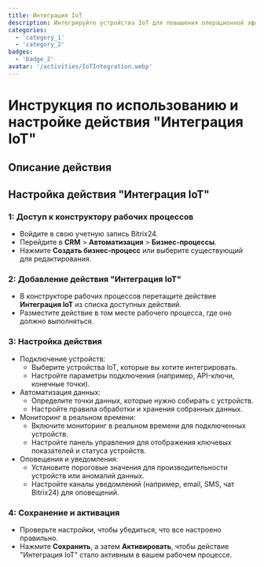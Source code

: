 ```yaml
---
title: Интеграция IoT
description: Интегрируйте устройства IoT для повышения операционной эффективности.
categories: 
  - 'category_1'
  - 'category_2'
badges: 
  - 'badge_2'
avatar: '/activities/IoTIntegration.webp'
---
```

# Инструкция по использованию и настройке действия "Интеграция IoT"

## Описание действия

## **Настройка действия "Интеграция IoT"**

### 1: Доступ к конструктору рабочих процессов
- Войдите в свою учетную запись Bitrix24.
- Перейдите в **CRM** > **Автоматизация** > **Бизнес-процессы**.
- Нажмите **Создать бизнес-процесс** или выберите существующий для редактирования.

### 2: Добавление действия "Интеграция IoT"
- В конструкторе рабочих процессов перетащите действие **Интеграция IoT** из списка доступных действий.
- Разместите действие в том месте рабочего процесса, где оно должно выполняться.

### 3: Настройка действия
- Подключение устройств:
  - Выберите устройства IoT, которые вы хотите интегрировать.
  - Настройте параметры подключения (например, API-ключи, конечные точки).
- Автоматизация данных:
  - Определите точки данных, которые нужно собирать с устройств.
  - Настройте правила обработки и хранения собранных данных.
- Мониторинг в реальном времени:
  - Включите мониторинг в реальном времени для подключенных устройств.
  - Настройте панель управления для отображения ключевых показателей и статуса устройств.
- Оповещения и уведомления:
  - Установите пороговые значения для производительности устройств или аномалий данных.
  - Настройте каналы уведомлений (например, email, SMS, чат Bitrix24) для оповещений.

### 4: Сохранение и активация
- Проверьте настройки, чтобы убедиться, что все настроено правильно.
- Нажмите **Сохранить**, а затем **Активировать**, чтобы действие "Интеграция IoT" стало активным в вашем рабочем процессе.